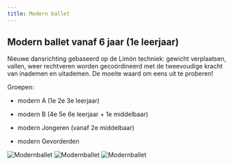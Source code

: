 ```yaml
---
title: Modern ballet
---
```

## Modern ballet vanaf 6 jaar (1e leerjaar)

Nieuwe dansrichting gebaseerd op de Limón techniek: gewicht verplaatsen, vallen, weer rechtveren worden gecoördineerd met de tweevoudige kracht van inademen en uitademen. De moeite waard om eens uit te proberen!

Groepen:

* modern A (1e 2e 3e leerjaar)

* modern B (4e 5e 6e leerjaar + 1e middelbaar)

* modern Jongeren (vanaf 2e middelbaar)

* modern Gevorderden

![Modernballet](/pictures/dansrichtingen/modernballet1.jpg)
![Modernballet](/pictures/dansrichtingen/modernballet2.jpg)
![Modernballet](/pictures/dansrichtingen/modernballet3.jpg)
